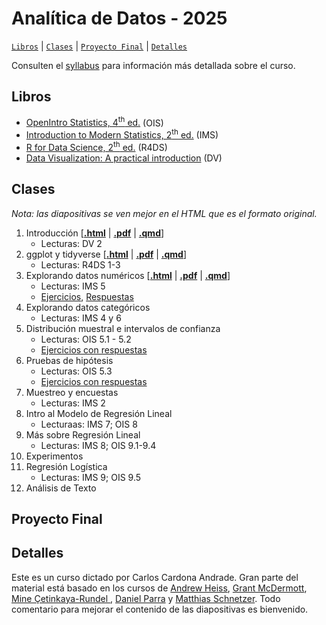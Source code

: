 # Analítica de Datos - 2025

[`Libros`](#libros) | [`Clases`](#clases) | [`Proyecto Final`](#proyecto-final) | [`Detalles`](#detalles)   

Consulten el [syllabus](https://rawcdn.githack.com/ccardonaandrade/analitica_2025/96c0f9c2aa0d9c54504589ee46b5c68515ebc6be/syllabus/syllabus.pdf) para información más detallada sobre el curso.

## Libros 

- [OpenIntro Statistics, 4<sup>th</sup> ed.](https://www.openintro.org/book/os/) (OIS)
- [Introduction to Modern Statistics, 2<sup>th</sup> ed.](https://openintro-ims.netlify.app/) (IMS)
- [R for Data Science, 2<sup>th</sup> ed.](https://r4ds.hadley.nz/) (R4DS)
- [Data Visualization: A practical introduction](https://socviz.co/) (DV)

## Clases 

*Nota: las diapositivas se ven mejor en el HTML que es el formato original.*

1. Introducción \[[**.html**](https://rawcdn.githack.com/ccardonaandrade/analitica_2025/2a2d26235a66c199d2ab3e68885a24c82d2c057e/diapositivas/01_intro/index.html) | [**.pdf**](https://rawcdn.githack.com/ccardonaandrade/analitica_2025/2a2d26235a66c199d2ab3e68885a24c82d2c057e/diapositivas/01_intro/index.pdf) | [**.qmd**](https://rawcdn.githack.com/ccardonaandrade/analitica_2025/2a2d26235a66c199d2ab3e68885a24c82d2c057e/diapositivas/01_intro/index.qmd)\]
    - Lecturas: DV 2
2. ggplot y tidyverse \[[**.html**](https://rawcdn.githack.com/ccardonaandrade/analitica_2025/946c2228f9b99f8ae600d4dc5557296b6fae401d/diapositivas/02_ggplot_tidy/index.html) | [**.pdf**](https://rawcdn.githack.com/ccardonaandrade/analitica_2025/946c2228f9b99f8ae600d4dc5557296b6fae401d/diapositivas/02_ggplot_tidy/index.pdf) | [**.qmd**](https://rawcdn.githack.com/ccardonaandrade/analitica_2025/946c2228f9b99f8ae600d4dc5557296b6fae401d/diapositivas/02_ggplot_tidy/index.qmd)\]
    - Lecturas: R4DS 1-3
3. Explorando datos numéricos \[[**.html**](https://rawcdn.githack.com/ccardonaandrade/analitica_2025/9845e20d89813c8b2d0dd80d776ab0c6ff6d88c1/diapositivas/03_numerical/index.html) | [**.pdf**](https://rawcdn.githack.com/ccardonaandrade/analitica_2025/9845e20d89813c8b2d0dd80d776ab0c6ff6d88c1/diapositivas/03_numerical/index.pdf) | [**.qmd**](https://rawcdn.githack.com/ccardonaandrade/analitica_2025/9845e20d89813c8b2d0dd80d776ab0c6ff6d88c1/diapositivas/03_numerical/index.qmd)\]
    - Lecturas: IMS 5
    - [Ejercicios](https://rawcdn.githack.com/ccardonaandrade/analitica_2025/99f0cd7da92299cce8d2ad5aee79119a6fb2be81/ejercicios/estatdesc/ejercicios.pdf), [Respuestas](https://rawcdn.githack.com/ccardonaandrade/analitica_2025/99f0cd7da92299cce8d2ad5aee79119a6fb2be81/ejercicios/estatdesc/soluciones.pdf)
4. Explorando datos categóricos
    - Lecturas: IMS 4 y 6
5. Distribución muestral e intervalos de confianza
    - Lecturas: OIS 5.1 - 5.2
    - [Ejercicios con respuestas](https://rawcdn.githack.com/ccardonaandrade/analitica_2025/99f0cd7da92299cce8d2ad5aee79119a6fb2be81/ejercicios/int_conf/ejercicios.pdf)
6. Pruebas de hipótesis
    - Lecturas: OIS 5.3
    - [Ejercicios con respuestas](https://rawcdn.githack.com/ccardonaandrade/analitica_2025/99f0cd7da92299cce8d2ad5aee79119a6fb2be81/ejercicios/p_hipotesis/ejercicios.pdf)
7. Muestreo y encuestas
    - Lecturas: IMS 2
8. Intro al Modelo de Regresión Lineal
    - Lecturaas: IMS 7; OIS 8
9. Más sobre Regresión Lineal
    - Lecturas: IMS 8; OIS 9.1-9.4
10. Experimentos
11. Regresión Logística
    - Lecturas: IMS 9; OIS 9.5
12. Análisis de Texto

## Proyecto Final 

## Detalles 
Este es un curso dictado por Carlos Cardona Andrade. Gran parte del material está basado en los cursos de [Andrew Heiss](https://evalsp24.classes.andrewheiss.com/), [Grant McDermott](https://github.com/uo-ec607/lectures), [Mine Çetinkaya-Rundel ](https://sta101-f23.github.io/), [Daniel Parra](https://danielfparra.github.io/) y [Matthias Schnetzer](https://mschnetzer.github.io/econpol24/). Todo comentario para mejorar el contenido de las diapositivas es bienvenido.
